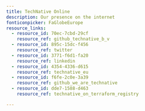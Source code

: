 ```yaml
---
title: TechNative Online
description: Our presence on the internet
fonticonpicker: FaGlobeEurope
resource_links:
  - resource_id: 70ec-7cbd-29cf
    resource_ref: github_technative_b_v
  - resource_id: 895c-15dc-f456
    resource_ref: twitter
  - resource_id: 3771-f6d1-fa20
    resource_ref: linkedin
  - resource_id: 4354-4336-d615
    resource_ref: technative_eu
  - resource_id: f6fe-2c0e-3a39
    resource_ref: github_we_are_technative
  - resource_id: dde7-1588-d463
    resource_ref: technative_on_terraform_registry

---
```












